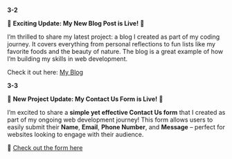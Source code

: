 **3-2**

🚀 **Exciting Update: My New Blog Post is Live!** 🚀

I’m thrilled to share my latest project: a blog I created as part of my coding journey. It covers everything from personal reflections to fun lists like my favorite foods and the beauty of nature. The blog is a great example of how I’m building my skills in web development.

Check it out here: [My Blog](https://laxmanrr.github.io/Coding_Cohort/3-2/)


**3-3**

🚀 **New Project Update: My Contact Us Form is Live!** 🚀

I’m excited to share a **simple yet effective Contact Us form** that I created as part of my ongoing web development journey! This form allows users to easily submit their **Name**, **Email**, **Phone Number**, and **Message** – perfect for websites looking to engage with their audience.

🔗 [Check out the form here](https://laxmanrr.github.io/Coding_Cohort/3-3/)
